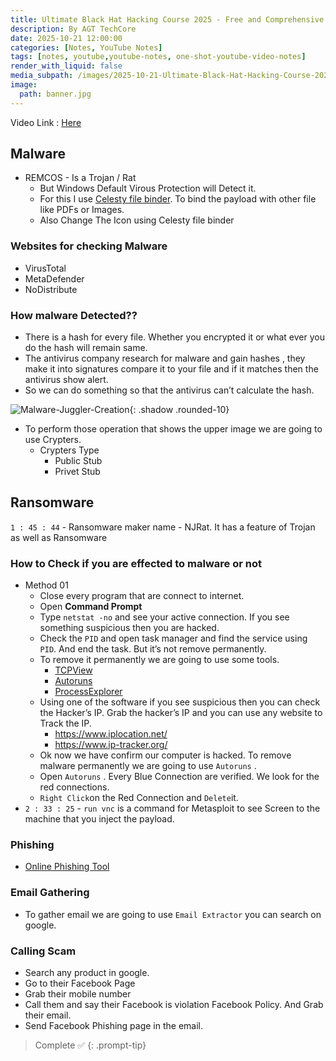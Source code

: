 ```yaml
---
title: Ultimate Black Hat Hacking Course 2025 - Free and Comprehensive Guide
description: By AGT TechCore
date: 2025-10-21 12:00:00
categories: [Notes, YouTube Notes]
tags: [notes, youtube,youtube-notes, one-shot-youtube-video-notes]
render_with_liquid: false
media_subpath: /images/2025-10-21-Ultimate-Black-Hat-Hacking-Course-2025-Free-and-Comprehensive-Guide
image:
  path: banner.jpg
---
```


Video Link : [Here](https://www.youtube.com/watch?v=GjBTQnWwnLg)

## Malware
- REMCOS - Is a Trojan / Rat
  - But Windows Default Virous Protection will Detect it.
  - For this I use [Celesty file binder](https://github.com/GetBeamedbyGP/Celesty_Binder/releases/tag/Celesty). To bind the payload with other file like PDFs or Images.
  - Also Change The Icon using Celesty file binder

### Websites for checking Malware

- VirusTotal
- MetaDefender
- NoDistribute

### How malware Detected??

- There is a hash for every file. Whether you encrypted it or what ever you do the hash will remain same.
- The antivirus company research for malware and gain hashes , they make it into signatures compare it to your file and if it matches then the antivirus show alert.
- So we can do something so that the antivirus can’t calculate the hash.

![Malware-Juggler-Creation](malware-juggler-creation.png){: .shadow .rounded-10}

- To perform those operation that shows the upper image we are going to use Crypters.
  - Crypters Type
    - Public Stub
    - Privet Stub

## Ransomware

`1 : 45 : 44` - Ransomware maker name - NJRat. It has a feature of Trojan as well as Ransomware

### How to Check if you are effected to malware or not

- Method 01
    - Close every program that are connect to internet.
    - Open **Command Prompt**
    - Type `netstat -no`  and see your active connection. If you see something suspicious then you are hacked.
    - Check the `PID` and open task manager and find the service using `PID`. And end the task. But it’s not remove permanently.
    - To remove it permanently we are going to use some tools.
        - [TCPView](https://download.sysinternals.com/files/TCPView.zip)
        - [Autoruns](https://download.sysinternals.com/files/Autoruns.zip)
        - [ProcessExplorer](https://download.sysinternals.com/files/ProcessExplorer.zip)
    - Using one of the software if you see suspicious then you can check the Hacker’s IP. Grab the hacker’s IP and you can use any website to Track the IP.
        - https://www.iplocation.net/
        - https://www.ip-tracker.org/
    - Ok now we have confirm our computer is hacked. To remove malware permanently we are going to use `Autoruns` .
    - Open `Autoruns` . Every Blue Connection are verified. We look for the red connections.
    - `Right Click`on the Red Connection and `Delete`it.
- `2 : 33 : 25`  - `run vnc` is a command for Metasploit to  see Screen to the machine that you inject the payload.

### Phishing  
- [Online Phishing Tool](https://namirz.com)

### Email Gathering
- To gather email we are going to use `Email Extractor` you can search on google.

### Calling Scam
- Search any product in google.
- Go to their Facebook Page
- Grab their mobile number
- Call them and say their Facebook is violation Facebook Policy. And Grab their email.
- Send Facebook Phishing page in the email.

> Complete ✅
{: .prompt-tip}